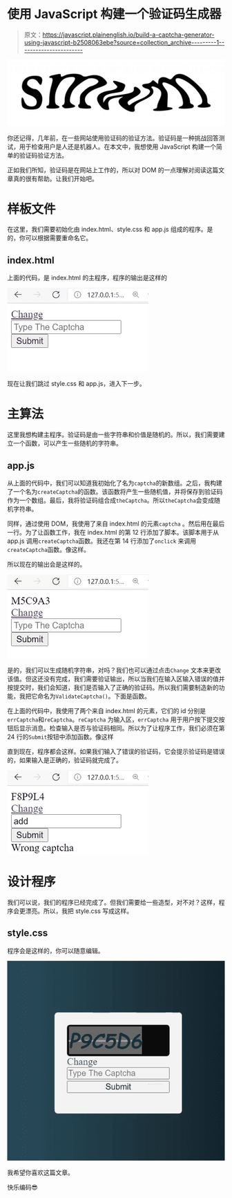 # 使用 JavaScript 构建一个验证码生成器

> 原文：<https://javascript.plainenglish.io/build-a-captcha-generator-using-javascript-b2508063ebe?source=collection_archive---------1----------------------->

![](img/ab61f161bb02ebfaa6a23c50db076865.png)

你还记得，几年前，在一些网站使用验证码的验证方法。验证码是一种挑战回答测试，用于检查用户是人还是机器人。在本文中，我想使用 JavaScript 构建一个简单的验证码验证方法。

正如我们所知，验证码是在网站上工作的，所以对 DOM 的一点理解对阅读这篇文章真的很有帮助。让我们开始吧。

# 样板文件

在这里，我们需要初始化由 index.html、style.css 和 app.js 组成的程序。是的，你可以根据需要重命名它。

## index.html

上面的代码，是 index.html 的主程序，程序的输出是这样的

![](img/0880b85d9b6090e574ba4b80a7e0bd9d.png)

现在让我们跳过 style.css 和 app.js，进入下一步。

# 主算法

这里我想构建主程序。验证码是由一些字符串和价值是随机的。所以，我们需要建立一个函数，可以产生一些随机的字符串。

## app.js

从上面的代码中，我们可以知道我初始化了名为`captcha`的新数组。之后，我构建了一个名为`createCaptcha`的函数。该函数将产生一些随机值，并将保存到验证码作为一个数组。最后，我将验证码组合成`theCaptcha`。所以`theCaptcha`会变成随机字符串。

同样，通过使用 DOM，我使用了来自 index.html 的元素`captcha` 。然后用在最后一行。为了让函数工作，我在 index.html 的第 12 行添加了脚本。该脚本用于从 app.js 调用`createCaptcha`函数。我还在第 14 行添加了`onclick` 来调用`createCaptcha`函数。像这样。

所以现在的输出会是这样的。

![](img/c90555b6b76119f0b59b2eec47399288.png)

是的，我们可以生成随机字符串，对吗？我们也可以通过点击`Change` 文本来更改该值。但这还没有完成，我们需要验证输出，所以当我们在输入区输入错误的值并按提交时，我们会知道，我们是否输入了正确的验证码。所以我们需要制造新的功能，我把它命名为`ValidateCaptcha()`。下面是函数。

在上面的代码中，我使用了两个来自 index.html 的元素，它们的 id 分别是`errCaptcha`和`reCaptcha`。`reCaptcha` 为输入区，`errCaptcha` 用于用户按下提交按钮后显示消息。检查输入是否与验证码相同。所以为了让程序工作，我们必须在第 24 行的`Submit`按钮中添加函数。像这样

直到现在，程序都会这样。如果我们输入了错误的验证码，它会提示验证码是错误的，如果输入是正确的，验证码就完成了。

![](img/3f64c7f20ded3504d52ff58e5c1e8a1d.png)

# 设计程序

我们可以说，我们的程序已经完成了。但我们需要给一些造型，对不对？这样，程序会更漂亮。所以，我把 style.css 写成这样。

## style.css

程序会是这样的，你可以随意编辑。

![](img/3a58174e69fd9322ed458af241ee3978.png)

我希望你喜欢这篇文章。

快乐编码😎